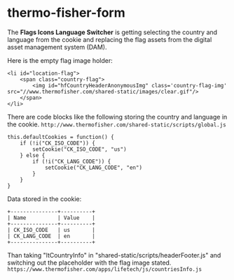 # thermo-fisher-form


The **Flags Icons Language Switcher** is getting selecting the country and language from the cookie and replacing the flag assets from the digital asset management system (DAM).

Here is the empty flag image holder:

	<li id="location-flag">
		<span class="country-flag">
			<img id="hfCountryHeaderAnonymousImg" class='country-flag-img' src="//www.thermofisher.com/shared-static/images/clear.gif"/>
		</span>
	</li>



There are code blocks like the following storing the country and language in the cookie.	`http://www.thermofisher.com/shared-static/scripts/global.js`
	
	this.defaultCookies = function() {
        if (!i("CK_ISO_CODE")) {
            setCookie("CK_ISO_CODE", "us")
        } else {
            if (!i("CK_LANG_CODE")) {
                setCookie("CK_LANG_CODE", "en")
            }
        }
    }
	
Data stored in the cookie:
````
+---------------+----------+
| Name			| Value    |
+---------------+----------+
| CK_ISO_CODE	| us       |
| CK_LANG_CODE	| en       |
+---------------+----------+
````

Than taking "ltCountryInfo" in "shared-static/scripts/headerFooter.js" and switching out the placeholder with the flag image stated.
`https://www.thermofisher.com/apps/lifetech/js/countriesInfo.js`

